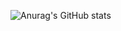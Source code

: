 ![Anurag's GitHub stats](https://github-readme-stats.vercel.app/api?username=chltmdgh522&show_icons=true&theme=radical)
